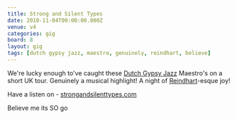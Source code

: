 ```yaml
---
title: Strong and Silent Types
date: 2010-11-04T00:00:00.000Z
venue: v4
categories: gig
board: 8
layout: gig
tags: [dutch gypsy jazz, maestro, genuinely, reindhart, believe]
---
```

We're lucky enough to've caught these <a href="/wiki/dutch+gypsy+jazz">Dutch Gypsy Jazz</a> Maestro's on a short UK tour. Genuinely a musical highlight! A night of <a href="https://www.google.co.uk/search?q=reindhart">Reindhart</a>-esque joy!

Have a listen on - <a href="http://www.strongandsilenttypes.com">strongandsilenttypes.com</a> 

Believe me its SO go